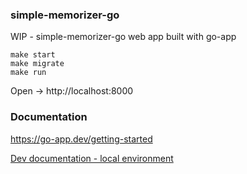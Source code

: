 ### simple-memorizer-go

WIP - simple-memorizer-go web app built with go-app

```
make start
make migrate
make run
```

Open -> http://localhost:8000

### Documentation

https://go-app.dev/getting-started

[Dev documentation - local environment](https://github.com/rtrzebinski/simple-memorizer-go/wiki/Dev-documentation---local-environment) 
